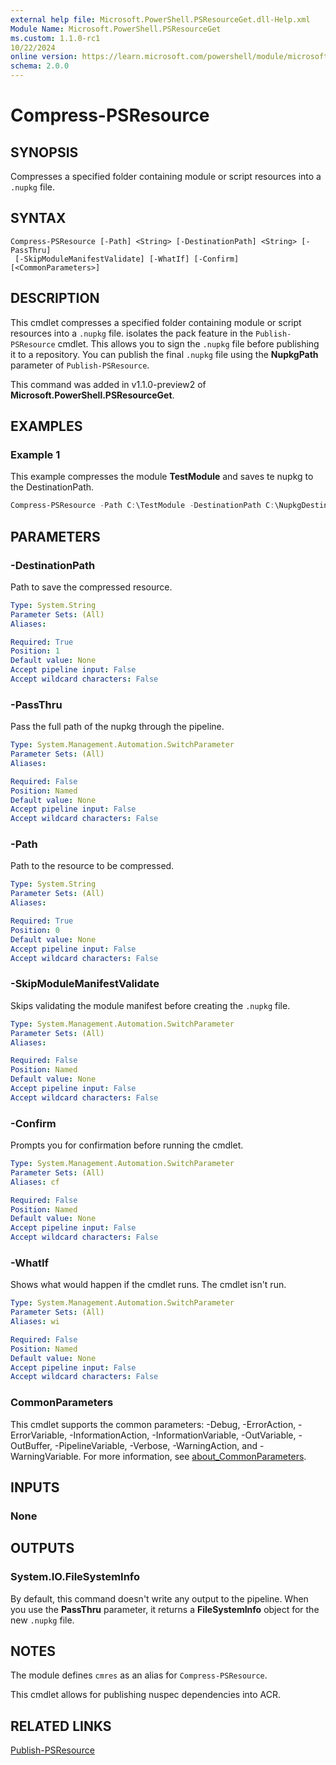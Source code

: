 ```yaml
---
external help file: Microsoft.PowerShell.PSResourceGet.dll-Help.xml
Module Name: Microsoft.PowerShell.PSResourceGet
ms.custom: 1.1.0-rc1
10/22/2024
online version: https://learn.microsoft.com/powershell/module/microsoft.powershell.psresourceget/compress-psresource?view=powershellget-3.x&WT.mc_id=ps-gethelp
schema: 2.0.0
---
```


# Compress-PSResource

## SYNOPSIS

Compresses a specified folder containing module or script resources into a `.nupkg` file.

## SYNTAX

```
Compress-PSResource [-Path] <String> [-DestinationPath] <String> [-PassThru]
 [-SkipModuleManifestValidate] [-WhatIf] [-Confirm] [<CommonParameters>]
```

## DESCRIPTION

This cmdlet compresses a specified folder containing module or script resources into a `.nupkg`
file. isolates the pack feature in the `Publish-PSResource` cmdlet. This allows you to sign the
`.nupkg` file before publishing it to a repository. You can publish the final `.nupkg` file using
the **NupkgPath** parameter of `Publish-PSResource`.

This command was added in v1.1.0-preview2 of **Microsoft.PowerShell.PSResourceGet**.

## EXAMPLES

### Example 1

This example compresses the module **TestModule** and saves te nupkg to the DestinationPath.

```powershell
Compress-PSResource -Path C:\TestModule -DestinationPath C:\NupkgDestination
```

## PARAMETERS

### -DestinationPath

Path to save the compressed resource.

```yaml
Type: System.String
Parameter Sets: (All)
Aliases:

Required: True
Position: 1
Default value: None
Accept pipeline input: False
Accept wildcard characters: False
```

### -PassThru

Pass the full path of the nupkg through the pipeline.

```yaml
Type: System.Management.Automation.SwitchParameter
Parameter Sets: (All)
Aliases:

Required: False
Position: Named
Default value: None
Accept pipeline input: False
Accept wildcard characters: False
```

### -Path

Path to the resource to be compressed.

```yaml
Type: System.String
Parameter Sets: (All)
Aliases:

Required: True
Position: 0
Default value: None
Accept pipeline input: False
Accept wildcard characters: False
```

### -SkipModuleManifestValidate

Skips validating the module manifest before creating the `.nupkg` file.

```yaml
Type: System.Management.Automation.SwitchParameter
Parameter Sets: (All)
Aliases:

Required: False
Position: Named
Default value: None
Accept pipeline input: False
Accept wildcard characters: False
```

### -Confirm

Prompts you for confirmation before running the cmdlet.

```yaml
Type: System.Management.Automation.SwitchParameter
Parameter Sets: (All)
Aliases: cf

Required: False
Position: Named
Default value: None
Accept pipeline input: False
Accept wildcard characters: False
```

### -WhatIf

Shows what would happen if the cmdlet runs. The cmdlet isn't run.

```yaml
Type: System.Management.Automation.SwitchParameter
Parameter Sets: (All)
Aliases: wi

Required: False
Position: Named
Default value: None
Accept pipeline input: False
Accept wildcard characters: False
```

### CommonParameters

This cmdlet supports the common parameters: -Debug, -ErrorAction, -ErrorVariable,
-InformationAction, -InformationVariable, -OutVariable, -OutBuffer, -PipelineVariable, -Verbose,
-WarningAction, and -WarningVariable. For more information, see
[about_CommonParameters](http://go.microsoft.com/fwlink/?LinkID=113216).

## INPUTS

### None

## OUTPUTS

### System.IO.FileSystemInfo

By default, this command doesn't write any output to the pipeline. When you use the **PassThru**
parameter, it returns a **FileSystemInfo** object for the new `.nupkg` file.

## NOTES

The module defines `cmres` as an alias for `Compress-PSResource`.

This cmdlet allows for publishing nuspec dependencies into ACR.

## RELATED LINKS

[Publish-PSResource](Publish-PSResource.md)
